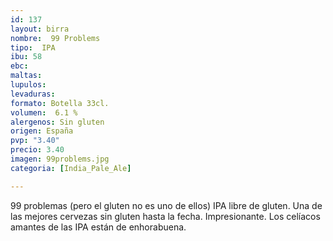 ```yaml
---
id: 137
layout: birra
nombre:  99 Problems
tipo:  IPA
ibu: 58 
ebc:
maltas: 
lupulos: 
levaduras: 
formato: Botella 33cl.
volumen:  6.1 %
alergenos: Sin gluten
origen: España
pvp: "3.40"
precio: 3.40
imagen: 99problems.jpg
categoria: [India_Pale_Ale]

---
```

99 problemas (pero el gluten no es uno de ellos) IPA libre de gluten.
Una de las mejores cervezas sin gluten hasta la fecha. Impresionante. Los celíacos amantes de las IPA están de enhorabuena.




















